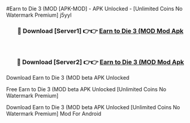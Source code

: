 #Earn to Die 3 (MOD [APK-MOD] - APK Unlocked - [Unlimited Coins No Watermark Premium] j5yyl



<div align="center">

<h3>🔴 Download [Server1] 👉👉 <a href="https://momento.my/?title=Earn_to_Die_3_(MOD">Earn to Die 3 (MOD Mod Apk</a></h3><br>

<h3>🔴 Download [Server2] 👉👉 <a href="https://momento.my/?title=Earn_to_Die_3_(MOD">Earn to Die 3 (MOD Mod Apk</a></h3>
</div>



Download Earn to Die 3 (MOD beta APK Unlocked

Free Earn to Die 3 (MOD beta APK Unlocked [Unlimited Coins No Watermark Premium]

Download Earn to Die 3 (MOD beta APK Unlocked [Unlimited Coins No Watermark Premium] Mod For Android
